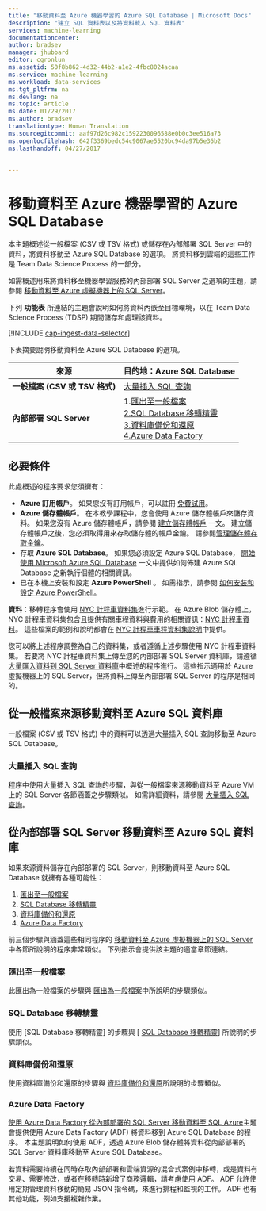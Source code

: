 ```yaml
---
title: "移動資料至 Azure 機器學習的 Azure SQL Database | Microsoft Docs"
description: "建立 SQL 資料表以及將資料載入 SQL 資料表"
services: machine-learning
documentationcenter: 
author: bradsev
manager: jhubbard
editor: cgronlun
ms.assetid: 50f8b862-4d32-44b2-a1e2-4fbc8024acaa
ms.service: machine-learning
ms.workload: data-services
ms.tgt_pltfrm: na
ms.devlang: na
ms.topic: article
ms.date: 01/29/2017
ms.author: bradsev
translationtype: Human Translation
ms.sourcegitcommit: aaf97d26c982c1592230096588e0b0c3ee516a73
ms.openlocfilehash: 642f3369bedc54c9067ae5520bc94da97b5e36b2
ms.lasthandoff: 04/27/2017


---
```

# <a name="move-data-to-an-azure-sql-database-for-azure-machine-learning"></a>移動資料至 Azure 機器學習的 Azure SQL Database
本主題概述從一般檔案 (CSV 或 TSV 格式) 或儲存在內部部署 SQL Server 中的資料，將資料移動至 Azure SQL Database 的選項。 將資料移到雲端的這些工作是 Team Data Science Process 的一部分。

如需概述用來將資料移至機器學習服務的內部部署 SQL Server 之選項的主題，請參閱 [移動資料至 Azure 虛擬機器上的 SQL Server](machine-learning-data-science-move-sql-server-virtual-machine.md)。

下列 **功能表** 所連結的主題會說明如何將資料內嵌至目標環境，以在 Team Data Science Process (TDSP) 期間儲存和處理該資料。

[!INCLUDE [cap-ingest-data-selector](../../includes/cap-ingest-data-selector.md)]

下表摘要說明移動資料至 Azure SQL Database 的選項。

| <b>來源</b> | <b>目的地：Azure SQL Database</b> |
| --- | --- |
| <b>一般檔案 (CSV 或 TSV 格式)</b> |<a href="#bulk-insert-sql-query">大量插入 SQL 查詢 |
| <b>內部部署 SQL Server</b> |1.<a href="#export-flat-file">匯出至一般檔案<br> 2.<a href="#insert-tables-bcp">SQL Database 移轉精靈<br> 3.<a href="#db-migration">資料庫備份和還原<br> 4.<a href="#adf">Azure Data Factory |

## <a name="prereqs"></a>必要條件
此處概述的程序要求您須擁有：

* **Azure 訂用帳戶**。 如果您沒有訂用帳戶，可以註冊 [免費試用](https://azure.microsoft.com/pricing/free-trial/)。
* **Azure 儲存體帳戶**。 在本教學課程中，您會使用 Azure 儲存體帳戶來儲存資料。 如果您沒有 Azure 儲存體帳戶，請參閱 [建立儲存體帳戶](../storage/storage-create-storage-account.md#create-a-storage-account) 一文。 建立儲存體帳戶之後，您必須取得用來存取儲存體的帳戶金鑰。 請參閱[管理儲存體存取金鑰](../storage/storage-create-storage-account.md#manage-your-storage-access-keys)。
* 存取 **Azure SQL Database**。 如果您必須設定 Azure SQL Database， [開始使用 Microsoft Azure SQL Database](../sql-database/sql-database-get-started.md) 一文中提供如何佈建 Azure SQL Database 之新執行個體的相關資訊。
* 已在本機上安裝和設定 **Azure PowerShell** 。 如需指示，請參閱 [如何安裝和設定 Azure PowerShell](/powershell/azure/overview)。

**資料**：移轉程序會使用 [NYC 計程車資料集](http://chriswhong.com/open-data/foil_nyc_taxi/)進行示範。 在 Azure Blob 儲存體上，NYC 計程車資料集包含且提供有關車程資料與費用的相關資訊：[NYC 計程車資料](http://www.andresmh.com/nyctaxitrips/)。 這些檔案的範例和說明都會在 [NYC 計程車車程資料集說明](machine-learning-data-science-process-sql-walkthrough.md#dataset)中提供。

您可以將上述程序調整為自己的資料集，或者遵循上述步驟使用 NYC 計程車資料集。 若要將 NYC 計程車資料集上傳至您的內部部署 SQL Server 資料庫，請遵循 [大量匯入資料到 SQL Server 資料庫](machine-learning-data-science-process-sql-walkthrough.md#dbload)中概述的程序進行。 這些指示適用於 Azure 虛擬機器上的 SQL Server，但將資料上傳至內部部署 SQL Server 的程序是相同的。

## <a name="file-to-azure-sql-database"></a> 從一般檔案來源移動資料至 Azure SQL 資料庫
一般檔案 (CSV 或 TSV 格式) 中的資料可以透過大量插入 SQL 查詢移動至 Azure SQL Database。

### <a name="bulk-insert-sql-query"></a> 大量插入 SQL 查詢
程序中使用大量插入 SQL 查詢的步驟，與從一般檔案來源移動資料至 Azure VM 上的 SQL Server 各節涵蓋之步驟類似。 如需詳細資料，請參閱 [大量插入 SQL 查詢](machine-learning-data-science-move-sql-server-virtual-machine.md#insert-tables-bulkquery)。

## <a name="sql-on-prem-to-sazure-sql-database"></a> 從內部部署 SQL Server 移動資料至 Azure SQL 資料庫
如果來源資料儲存在內部部署的 SQL Server，則移動資料至 Azure SQL Database 就擁有各種可能性：

1. [匯出至一般檔案](#export-flat-file)
2. [SQL Database 移轉精靈](#insert-tables-bcp)
3. [資料庫備份和還原](#db-migration)
4. [Azure Data Factory](#adf)

前三個步驟與涵蓋這些相同程序的 [移動資料至 Azure 虛擬機器上的 SQL Server](machine-learning-data-science-move-sql-server-virtual-machine.md) 中各節所說明的程序非常類似。 下列指示會提供該主題的適當章節連結。

### <a name="export-flat-file"></a>匯出至一般檔案
此匯出為一般檔案的步驟與 [匯出為一般檔案](machine-learning-data-science-move-sql-server-virtual-machine.md#export-flat-file)中所說明的步驟類似。

### <a name="insert-tables-bcp"></a>SQL Database 移轉精靈
使用 [SQL Database 移轉精靈] 的步驟與 [ [SQL Database 移轉精靈](machine-learning-data-science-move-sql-server-virtual-machine.md#sql-migration)] 所說明的步驟類似。

### <a name="db-migration"></a>資料庫備份和還原
使用資料庫備份和還原的步驟與 [資料庫備份和還原](machine-learning-data-science-move-sql-server-virtual-machine.md#sql-backup)所說明的步驟類似。

### <a name="adf"></a>Azure Data Factory
[使用 Azure Data Factory 從內部部署的 SQL Server 移動資料至 SQL Azure](machine-learning-data-science-move-sql-azure-adf.md)主題會提供使用 Azure Data Factory (ADF) 將資料移到 Azure SQL Database 的程序。 本主題說明如何使用 ADF，透過 Azure Blob 儲存體將資料從內部部署的 SQL Server 資料庫移動至 Azure SQL Database。

若資料需要持續在同時存取內部部署和雲端資源的混合式案例中移轉，或是資料有交易、需要修改，或者在移轉時新增了商務邏輯，請考慮使用 ADF。 ADF 允許使用定期管理資料移動的簡易 JSON 指令碼，來進行排程和監視的工作。 ADF 也有其他功能，例如支援複雜作業。

